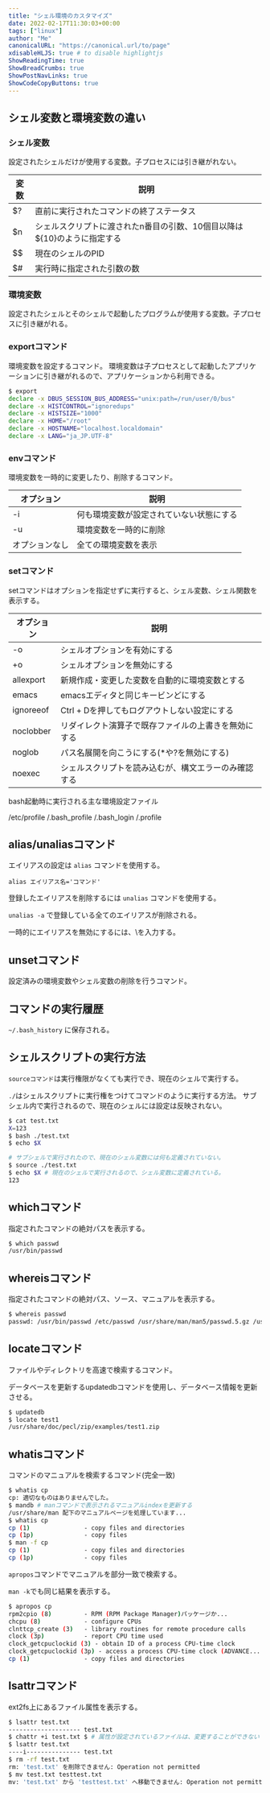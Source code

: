 ```yaml
---
title: "シェル環境のカスタマイズ"
date: 2022-02-17T11:30:03+00:00
tags: ["linux"] 
author: "Me"
canonicalURL: "https://canonical.url/to/page"
xdisableHLJS: true # to disable highlightjs
ShowReadingTime: true
ShowBreadCrumbs: true
ShowPostNavLinks: true
ShowCodeCopyButtons: true
---
```

## シェル変数と環境変数の違い

### シェル変数

設定されたシェルだけが使用する変数。子プロセスには引き継がれない。

|変数|説明|
|-|-|
|$?|直前に実行されたコマンドの終了ステータス|
|$n|シェルスクリプトに渡されたn番目の引数、10個目以降は${10}のように指定する|
|$$|現在のシェルのPID|
|$#|実行時に指定された引数の数|

### 環境変数

設定されたシェルとそのシェルで起動したプログラムが使用する変数。子プロセスに引き継がれる。

### exportコマンド

環境変数を設定するコマンド。
環境変数は子プロセスとして起動したアプリケーションに引き継がれるので、アプリケーションから利用できる。

```bash
$ export
declare -x DBUS_SESSION_BUS_ADDRESS="unix:path=/run/user/0/bus"
declare -x HISTCONTROL="ignoredups"
declare -x HISTSIZE="1000"
declare -x HOME="/root"
declare -x HOSTNAME="localhost.localdomain"
declare -x LANG="ja_JP.UTF-8"
```

### envコマンド

環境変数を一時的に変更したり、削除するコマンド。

|オプション|説明|
|-|-|
|-i|何も環境変数が設定されていない状態にする|
|-u|環境変数を一時的に削除|
|オプションなし|全ての環境変数を表示|

### setコマンド

setコマンドはオプションを指定せずに実行すると、シェル変数、シェル関数を表示する。

|オプション|説明|
|-|-|
|-o|シェルオプションを有効にする|
|+o|シェルオプションを無効にする|
|allexport|新規作成・変更した変数を自動的に環境変数とする|
|emacs|emacsエディタと同じキービンどにする|
|ignoreeof|Ctrl + Dを押してもログアウトしない設定にする|
|noclobber|リダイレクト演算子で既存ファイルの上書きを無効にする|
|noglob|パス名展開を向こうにする(*や?を無効にする)|
|noexec|シェルスクリプトを読み込むが、構文エラーのみ確認する|

bash起動時に実行される主な環境設定ファイル

/etc/profile
/.bash_profile
/.bash_login
/.profile

## alias/unaliasコマンド

エイリアスの設定は `alias` コマンドを使用する。

`alias エイリアス名='コマンド'`

登録したエイリアスを削除するには `unalias` コマンドを使用する。

`unalias -a` で登録している全てのエイリアスが削除される。

一時的にエイリアスを無効にするには、\\を入力する。

## unsetコマンド

設定済みの環境変数やシェル変数の削除を行うコマンド。

## コマンドの実行履歴

`~/.bash_history` に保存される。

## シェルスクリプトの実行方法

`sourceコマンド`は実行権限がなくても実行でき、現在のシェルで実行する。

`./`はシェルスクリプトに実行権をつけてコマンドのように実行する方法。
サブシェル内で実行されるので、現在のシェルには設定は反映されない。

```bash
$ cat test.txt 
X=123
$ bash ./test.txt 
$ echo $X

# サブシェルで実行されたので、現在のシェル変数には何も定義されていない。
$ source ./test.txt
$ echo $X # 現在のシェルで実行されるので、シェル変数に定義されている。
123
```

## whichコマンド

指定されたコマンドの絶対パスを表示する。

```bash
$ which passwd
/usr/bin/passwd
```

## whereisコマンド

指定されたコマンドの絶対パス、ソース、マニュアルを表示する。

```bash
$ whereis passwd
passwd: /usr/bin/passwd /etc/passwd /usr/share/man/man5/passwd.5.gz /usr/share/man/man1/passwd.1.gz
```

## locateコマンド

ファイルやディレクトリを高速で検索するコマンド。

データベースを更新するupdatedbコマンドを使用し、データベース情報を更新させる。

```bash
$ updatedb
$ locate test1
/usr/share/doc/pecl/zip/examples/test1.zip
```

## whatisコマンド

コマンドのマニュアルを検索するコマンド(完全一致)

```bash
$ whatis cp
cp: 適切なものはありませんでした。
$ mandb # manコマンドで表示されるマニュアルindexを更新する
/usr/share/man 配下のマニュアルページを処理しています...
$ whatis cp
cp (1)               - copy files and directories
cp (1p)              - copy files
$ man -f cp
cp (1)               - copy files and directories
cp (1p)              - copy files
```

`apropos`コマンドでマニュアルを部分一致で検索する。

`man -k`でも同じ結果を表示する。

```bash
$ apropos cp
rpm2cpio (8)         - RPM (RPM Package Manager)パッケージか...
chcpu (8)            - configure CPUs
clnttcp_create (3)   - library routines for remote procedure calls
clock (3p)           - report CPU time used
clock_getcpuclockid (3) - obtain ID of a process CPU-time clock
clock_getcpuclockid (3p) - access a process CPU-time clock (ADVANCE...
cp (1)               - copy files and directories
```

## lsattrコマンド

ext2fs上にあるファイル属性を表示する。

```bash
$ lsattr test.txt 
-------------------- test.txt
$ chattr +i test.txt $ # 属性が設定されているファイルは、変更することができない
$ lsattr test.txt 
----i--------------- test.txt
$ rm -rf test.txt 
rm: 'test.txt' を削除できません: Operation not permitted
$ mv test.txt testtest.txt 
mv: 'test.txt' から 'testtest.txt' へ移動できません: Operation not permitted
```
